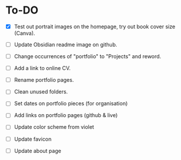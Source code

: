 # To-DO

- [x] Test out portrait images on the homepage, try out book cover size (Canva).
- [ ] Update Obsidian readme image on github.
- [ ] Change occurrences of "portfolio" to "Projects" and reword.
- [ ] Add a link to online CV.
- [ ] Rename portfolio pages.
- [ ] Clean unused folders.
- [ ] Set dates on portfolio pieces (for organisation)
- [ ] Add links on portfolio pages (github & live)
- [ ] Update color scheme from violet
- [ ] Update favicon
- [ ] Update about page

